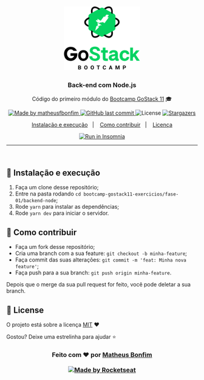 <h1 align="center">
    <img alt="GoStack" src="../../.github/bootcamp-header.png" width="200px" />
</h1>

<h3 align="center">
  Back-end com Node.js
</h3>

<p align="center">Código do primeiro módulo do <a href="https://rocketseat.com.br">Bootcamp GoStack 11</a> 🎓</p>

<p align="center">
  <a href="https://www.linkedin.com/in/matheus-de-farias-bonfim-448667169/">
    <img alt="Made by matheusfbonfim" src="https://img.shields.io/badge/made%20by-matheusfbonfim-%2304D361">
  </a>
  
  <a href="https://github.com/matheusfbonfim/bootcamp-gostack11-exercicios/tree/master/nivel-1/backend-node/commits/master">
    <img alt="GitHub last commit" src="https://img.shields.io/github/last-commit/matheusfbonfim/bootcamp-gostack11-exercicios.svg">
  </a>

  <img alt="License" src="https://img.shields.io/badge/license-MIT-%2304D361">	
  
  <a href="https://github.com/matheusfbonfim/bootcamp-gostack11-exercicios/stargazers">
    <img alt="Stargazers" src="https://img.shields.io/github/stars/matheusfbonfim/bootcamp-gostack11-exercicios?style=social">
  </a>
	
</p>

<p align="center">
  <a href="#-instalacao-e-execução">Instalação e execução</a>&nbsp;&nbsp;&nbsp;|&nbsp;&nbsp;&nbsp;
  <a href="#-como-contribuir">Como contribuir</a>&nbsp;&nbsp;&nbsp;|&nbsp;&nbsp;&nbsp;
  <a href="#License">Licença</a>
</p>

<p align="center">
	<a href="https://insomnia.rest/run/?label=01-backend-node&uri=https%3A%2F%2Fgithub.com%2Fmatheusfbonfim%2Fbootcamp-gostack11-exercicios%2Fblob%2Fmaster%2Fnivel-1%2Fbackend-node%2Fexport_Insomnia" target="_blank"><img src="https://insomnia.rest/images/run.svg" alt="Run in Insomnia">
  </a>
</p>
<hr>
<br/>

## 🚀 Instalação e execução

1. Faça um clone desse repositório;
2. Entre na pasta rodando `cd bootcamp-gostack11-exercicios/fase-01/backend-node`;
3. Rode `yarn` para instalar as dependências;
4. Rode `yarn dev` para iniciar o servidor.
   
## 🤔 Como contribuir

- Faça um fork desse repositório;
- Cria uma branch com a sua feature: `git checkout -b minha-feature`;
- Faça commit das suas alterações: `git commit -m 'feat: Minha nova feature'`;
- Faça push para a sua branch: `git push origin minha-feature`.

Depois que o merge da sua pull request for feito, você pode deletar a sua branch.

## :memo: License

O projeto está sobre a licença [MIT](./LICENSE) ❤️ 

Gostou? Deixe uma estrelinha para ajudar ⭐

<!-- Mensagem final -->
<h3 align="center">
Feito com ❤️ por <a href="https://www.linkedin.com/in/matheusfbonfim/">Matheus Bonfim</a>
<br><br>
<a href="https://rocketseat.com.br">
  <img alt="Made by Rocketseat" src="https://img.shields.io/badge/made%20by-Rocketseat-%237519C1">
</a>
</h3>
</h3>
